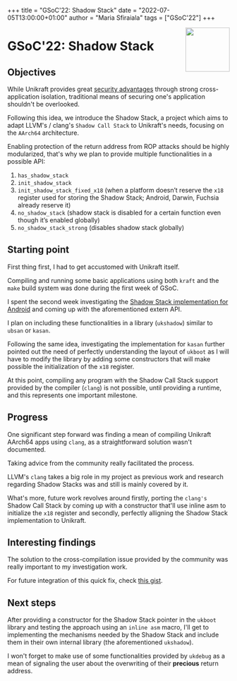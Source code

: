 +++
title = "GSoC'22: Shadow Stack"
date = "2022-07-05T13:00:00+01:00"
author = "Maria Sfiraiala"
tags = ["GSoC'22"]
+++

<img width="100px" src="https://summerofcode.withgoogle.com/assets/media/gsoc-2022-badge.svg" align="right" />

# GSoC'22: Shadow Stack

## Objectives

While Unikraft provides great [security advantages](https://github.com/unikraft/docs/blob/main/content/en/docs/features/security.md) through strong cross-application isolation, traditional means of securing one's application shouldn't be overlooked.

Following this idea, we introduce the Shadow Stack, a project which aims to adapt LLVM's / clang's `Shadow Call Stack` to Unikraft's needs, focusing on the `AArch64` architecture.

Enabling protection of the return address from ROP attacks should be highly modularized, that's why we plan to provide multiple functionalities in a possible API:

1. `has_shadow_stack`
1. `init_shadow_stack`
1. `init_shadow_stack_fixed_x18` (when a platform doesn’t reserve the `x18` register used for storing the Shadow Stack; Android, Darwin, Fuchsia already reserve it)
1. `no_shadow_stack` (shadow stack is disabled for a certain function even though it’s enabled globally)
1. `no_shadow_stack_strong` (disables shadow stack globally)

## Starting point

First thing first, I had to get accustomed with Unikraft itself.

Compiling and running some basic applications using both `kraft` and the `make` build system was done during the first week of GSoC.

I spent the second week investigating the [Shadow Stack implementation for Android](https://android-review.googlesource.com/c/kernel/common/+/694163) and coming up with the aforementioned extern API.

I plan on including these functionalities in a library (`ukshadow`) similar to `ubsan` or `kasan`.

Following the same idea, investigating the implementation for `kasan` further pointed out the need of perfectly understanding the layout of `ukboot` as I will have to modify the library by adding some constructors that will make possible the initialization of the `x18` register.

At this point, compiling any program with the Shadow Call Stack support provided by the compiler (`clang`) is not possible, until providing a runtime, and this represents one important milestone.

## Progress

One significant step forward was finding a mean of compiling Unikraft AArch64 apps using `clang`, as a straightforward solution wasn't documented.

Taking advice from the community really facilitated the process. 

LLVM's `clang` takes a big role in my project as previous work and research regarding Shadow Stacks was and still is mainly covered by it.

What's more, future work revolves around firstly, porting the `clang's` Shadow Call Stack by coming up with a constructor that'll use inline asm to initialize the `x18` register and secondly, perfectly alligning the Shadow Stack implementation to Unikraft.

## Interesting findings

The solution to the cross-compilation issue provided by the community was really important to my investigation work.

For future integration of this quick fix, check [this gist](https://gist.github.com/mariasfiraiala/6e5d5ad67952c46b79cb12b9875a7241).

## Next steps

After providing a constructor for the Shadow Stack pointer in the `ukboot` library and testing the approach using an `inline asm` macro, I'll get to implementing the mechanisms needed by the Shadow Stack and include them in their own internal library (the aforementioned `ukshadow`).

I won't forget to make use of some functionalities provided by `ukdebug` as a mean of signaling the user about the overwriting of their **precious** return address.